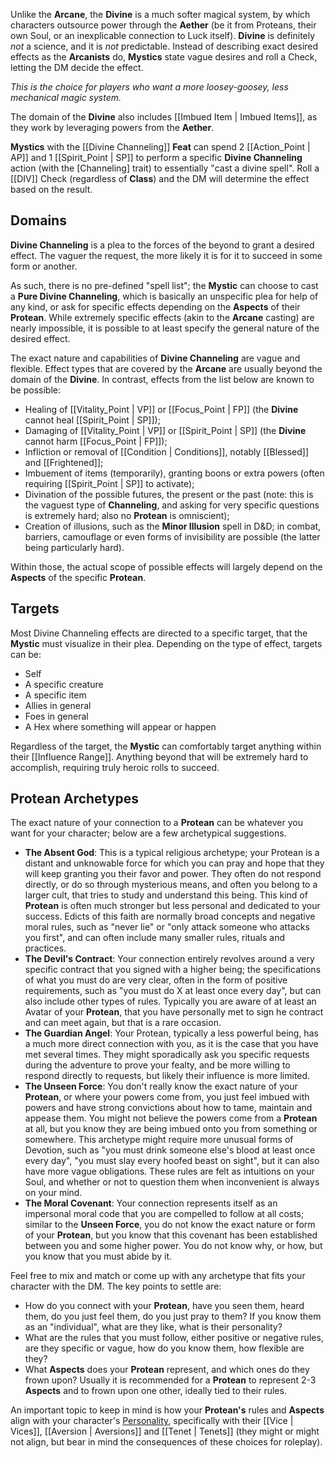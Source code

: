 Unlike the **Arcane**, the **Divine** is a much softer magical system, by which characters outsource power through the **Aether** (be it from Proteans, their own Soul, or an inexplicable connection to Luck itself). **Divine** is definitely _not_ a science, and it is _not_ predictable. Instead of describing exact desired effects as the **Arcanists** do, **Mystics** state vague desires and roll a Check, letting the DM decide the effect.

_This is the choice for players who want a more loosey-goosey, less mechanical magic system._

The domain of the **Divine** also includes [[Imbued Item | Imbued Items]], as they work by leveraging powers from the **Aether**.

**Mystics** with the [[Divine Channeling]] **Feat** can spend 2 [[Action_Point | AP]] and 1 [[Spirit_Point | SP]] to perform a specific **Divine Channeling** action (with the [Channeling] trait) to essentially "cast a divine spell". Roll a [[DIV]] Check (regardless of **Class**) and the DM will determine the effect based on the result.

## Domains

**Divine Channeling** is a plea to the forces of the beyond to grant a desired effect. The vaguer the request, the more likely it is for it to succeed in some form or another.

As such, there is no pre-defined "spell list"; the **Mystic** can choose to cast a **Pure Divine Channeling**, which is basically an unspecific plea for help of any kind, or ask for specific effects depending on the **Aspects** of their **Protean**. While extremely specific effects (akin to the **Arcane** casting) are nearly impossible, it is possible to at least specify the general nature of the desired effect.

The exact nature and capabilities of **Divine Channeling** are vague and flexible. Effect types that are covered by the **Arcane** are usually beyond the domain of the **Divine**. In contrast, effects from the list below are known to be possible:

* Healing of [[Vitality_Point | VP]] or [[Focus_Point | FP]] (the **Divine** cannot heal [[Spirit_Point | SP]]);
* Damaging of [[Vitality_Point | VP]] or [[Spirit_Point | SP]] (the **Divine** cannot harm [[Focus_Point | FP]]);
* Infliction or removal of [[Condition | Conditions]], notably [[Blessed]] and [[Frightened]];
* Imbuement of items (temporarily), granting boons or extra powers (often requiring [[Spirit_Point | SP]] to activate);
* Divination of the possible futures, the present or the past (note: this is the vaguest type of **Channeling**, and asking for very specific questions is extremely hard; also no **Protean** is omniscient);
* Creation of illusions, such as the **Minor Illusion** spell in D&D; in combat, barriers, camouflage or even forms of invisibility are possible (the latter being particularly hard).

Within those, the actual scope of possible effects will largely depend on the **Aspects** of the specific **Protean**.

## Targets

Most Divine Channeling effects are directed to a specific target, that the **Mystic** must visualize in their plea. Depending on the type of effect, targets can be:

* Self
* A specific creature
* A specific item
* Allies in general
* Foes in general
* A Hex where something will appear or happen

Regardless of the target, the **Mystic** can comfortably target anything within their [[Influence Range]]. Anything beyond that will be extremely hard to accomplish, requiring truly heroic rolls to succeed.

## Protean Archetypes

The exact nature of your connection to a **Protean** can be whatever you want for your character; below are a few archetypical suggestions.

* **The Absent God**: This is a typical religious archetype; your Protean is a distant and unknowable force for which you can pray and hope that they will keep granting you their favor and power. They often do not respond directly, or do so through mysterious means, and often you belong to a larger cult, that tries to study and understand this being. This kind of **Protean** is often much stronger but less personal and dedicated to your success. Edicts of this faith are normally broad concepts and negative moral rules, such as "never lie" or "only attack someone who attacks you first", and can often include many smaller rules, rituals and practices.
* **The Devil's Contract**: Your connection entirely revolves around a very specific contract that you signed with a higher being; the specifications of what you must do are very clear, often in the form of positive requirements, such as "you must do X at least once every day", but can also include other types of rules. Typically you are aware of at least an Avatar of your **Protean**, that you have personally met to sign he contract and can meet again, but that is a rare occasion.
* **The Guardian Angel**: Your Protean, typically a less powerful being, has a much more direct connection with you, as it is the case that you have met several times. They might sporadically ask you specific requests during the adventure to prove your fealty, and be more willing to respond directly to requests, but likely their influence is more limited.
* **The Unseen Force**: You don't really know the exact nature of your **Protean**, or where your powers come from, you just feel imbued with powers and have strong convictions about how to tame, maintain and appease them. You might not believe the powers come from a **Protean** at all, but you know they are being imbued onto you from something or somewhere. This archetype might require more unusual forms of Devotion, such as "you must drink someone else's blood at least once every day", "you must slay every hoofed beast on sight", but it can also have more vague obligations. These rules are felt as intuitions on your Soul, and whether or not to question them when inconvenient is always on your mind.
* **The Moral Covenant**: Your connection represents itself as an impersonal moral code that you are compelled to follow at all costs; similar to the **Unseen Force**, you do not know the exact nature or form of your **Protean**, but you know that this covenant has been established between you and some higher power. You do not know why, or how, but you know that you must abide by it.

Feel free to mix and match or come up with any archetype that fits your character with the DM. The key points to settle are:

* How do you connect with your **Protean**, have you seen them, heard them, do you just feel them, do you just pray to them? If you know them as an "individual", what are they like, what is their personality?
* What are the rules that you must follow, either positive or negative rules, are they specific or vague, how do you know them, how flexible are they?
* What **Aspects** does your **Protean** represent, and which ones do they frown upon? Usually it is recommended for a **Protean** to represent 2-3 **Aspects** and to frown upon one other, ideally tied to their rules.

An important topic to keep in mind is how your **Protean's** rules and **Aspects** align with your character's [Personality](/rules/personality), specifically with their [[Vice | Vices]], [[Aversion | Aversions]] and [[Tenet | Tenets]] (they might or might not align, but bear in mind the consequences of these choices for roleplay).
